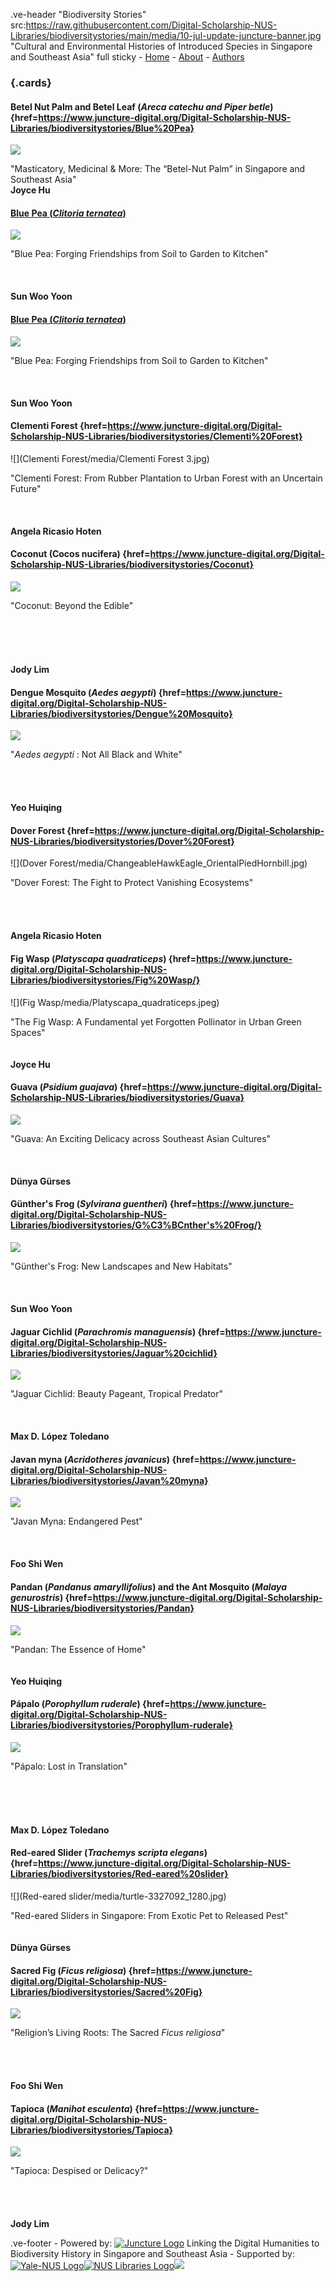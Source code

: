 .ve-header "Biodiversity Stories" src:https://raw.githubusercontent.com/Digital-Scholarship-NUS-Libraries/biodiversitystories/main/media/10-jul-update-juncture-banner.jpg "Cultural and Environmental Histories of Introduced Species in Singapore and Southeast Asia" full sticky
    - [Home](/)
    - [About](/about)
    - [Authors](/authors) 
   
### {.cards}


#### Betel Nut Palm and Betel Leaf (*Areca catechu and Piper betle*) {href=https://www.juncture-digital.org/Digital-Scholarship-NUS-Libraries/biodiversitystories/Blue%20Pea}

![](https://d3d00swyhr67nd.cloudfront.net/w1200h1200/collection/LSW/RBGM/LSW_RBGM_MN_CD6_583-001.jpg)

"Masticatory, Medicinal & More: The “Betel-Nut Palm” in Singapore and Southeast Asia" 
<br>**Joyce Hu**

####
<h4 class="card-title">
    <a href="https://www.juncture-digital.org/Digital-Scholarship-NUS-Libraries/biodiversitystories/Betel-nut%20Palm">
        <b> Blue Pea (<em>Clitoria ternatea</em>)</b>
    </a>
</h4>

![](https://upload.wikimedia.org/wikipedia/commons/thumb/6/60/Flower-clitoria-ternatea.png/816px-Flower-clitoria-ternatea.png?20120525102736)

"Blue Pea: Forging Friendships from Soil to Garden to Kitchen"
<br><br><br><br> **Sun Woo Yoon**

####
<h4 class="card-title">
    <a href="https://www.juncture-digital.org/Digital-Scholarship-NUS-Libraries/biodiversitystories/Betel-nut%20Palm">
        <b> Blue Pea (<em>Clitoria ternatea</em>)</b>
    </a>
</h4>

![](https://upload.wikimedia.org/wikipedia/commons/thumb/6/60/Flower-clitoria-ternatea.png/816px-Flower-clitoria-ternatea.png?20120525102736)

"Blue Pea: Forging Friendships from Soil to Garden to Kitchen"
<br><br><br><br> **Sun Woo Yoon**

#### Clementi Forest {href=https://www.juncture-digital.org/Digital-Scholarship-NUS-Libraries/biodiversitystories/Clementi%20Forest}

![](Clementi Forest/media/Clementi Forest 3.jpg)

"Clementi Forest: From Rubber Plantation to Urban Forest with an Uncertain Future"
<br><br><br><br> **Angela Ricasio Hoten**

#### Coconut (Cocos nucifera) {href=https://www.juncture-digital.org/Digital-Scholarship-NUS-Libraries/biodiversitystories/Coconut}

![](https://www.roots.gov.sg/CollectionImages/1168093.jpg)

"Coconut: Beyond the Edible"
<br><br><br><br><br><br> **Jody Lim**

#### Dengue Mosquito (*Aedes aegypti*) {href=https://www.juncture-digital.org/Digital-Scholarship-NUS-Libraries/biodiversitystories/Dengue%20Mosquito}

![](https://blog.biodiversitylibrary.org/wp-content/uploads/sites/4/2021/06/Campbell_4-768x679.jpg)

"*Aedes aegypti* : Not All Black and White"
<br><br><br><br><br>**Yeo Huiqing**

#### Dover Forest {href=https://www.juncture-digital.org/Digital-Scholarship-NUS-Libraries/biodiversitystories/Dover%20Forest}

![](Dover Forest/media/ChangeableHawkEagle_OrientalPiedHornbill.jpg)

"Dover Forest: The Fight to Protect Vanishing Ecosystems"
<br><br><br><br><br>**Angela Ricasio Hoten**

#### Fig Wasp (*Platyscapa quadraticeps*) {href=https://www.juncture-digital.org/Digital-Scholarship-NUS-Libraries/biodiversitystories/Fig%20Wasp/}

![](Fig Wasp/media/Platyscapa_quadraticeps.jpeg)

"The Fig Wasp: A Fundamental yet Forgotten Pollinator in Urban Green Spaces"
<br><br><br>**Joyce Hu**

#### Guava (*Psidium guajava*) {href=https://www.juncture-digital.org/Digital-Scholarship-NUS-Libraries/biodiversitystories/Guava}

![](https://www.roots.gov.sg/CollectionImages/1083699.jpg)

"Guava: An Exciting Delicacy across Southeast Asian Cultures"
<br><br><br><br>**Dünya Gürses**

#### Günther's Frog (*Sylvirana guentheri*) {href=https://www.juncture-digital.org/Digital-Scholarship-NUS-Libraries/biodiversitystories/G%C3%BCnther's%20Frog/}

![](https://upload.wikimedia.org/wikipedia/commons/e/ea/G%C3%BCnther%27s_Frog_%28Hylarana_guentheri%29_%E6%B2%BC%E8%9B%995.jpg)

"Günther's Frog: New Landscapes and New Habitats"
<br><br><br><br> **Sun Woo Yoon**

#### Jaguar Cichlid (*Parachromis managuensis*) {href=https://www.juncture-digital.org/Digital-Scholarship-NUS-Libraries/biodiversitystories/Jaguar%20cichlid}

![](https://upload.wikimedia.org/wikipedia/commons/thumb/c/c4/Parachromis_managuensis_2012_G1.jpg/1600px-Parachromis_managuensis_2012_G1.jpg?20120311175105)

"Jaguar Cichlid: Beauty Pageant, Tropical Predator" 
<br><br><br><br>**Max D. López Toledano**

#### Javan myna (_Acridotheres javanicus_) {href=https://www.juncture-digital.org/Digital-Scholarship-NUS-Libraries/biodiversitystories/Javan%20myna}

![](https://upload.wikimedia.org/wikipedia/commons/7/7f/Acridotheres_javanicus_-_Kent_Ridge_Park.jpg)

"Javan Myna: Endangered Pest"
<br><br><br><br> **Foo Shi Wen**

#### Pandan (*Pandanus amaryllifolius*) and the Ant Mosquito (*Malaya genurostris*) {href=https://www.juncture-digital.org/Digital-Scholarship-NUS-Libraries/biodiversitystories/Pandan}

![](Pandan/media/leaf_axil.jpg)

"Pandan: The Essence of Home"
<br><br><br> **Yeo Huiqing**

#### Pápalo (_Porophyllum ruderale_) {href=https://www.juncture-digital.org/Digital-Scholarship-NUS-Libraries/biodiversitystories/Porophyllum-ruderale}

![](https://mediateca.inah.gob.mx/adore-djatoka//resolver?rft_id=https%3A%2F%2Fmediateca.inah.gob.mx%2Frepositorio%2Fislandora%2Fobject%2Fcodice%253A897%2Fdatastream%2FJP2%2Fview%3Ftoken%3D71fa3c5704caeb703cb4a83afbeb285a2537cf9bf069e25506ec30ab61dc0769&url_ver=Z39.88-2004&svc_id=info%3Alanl-repo%2Fsvc%2FgetRegion&svc_val_fmt=info%3Aofi%2Ffmt%3Akev%3Amtx%3Ajpeg2000&svc.format=image%2Fjpeg&svc.level=8&svc.rotate=0)

"Pápalo: Lost in Translation" 
<br><br><br><br><br><br>**Max D. López Toledano**

#### Red-eared Slider (*Trachemys scripta elegans*) {href=https://www.juncture-digital.org/Digital-Scholarship-NUS-Libraries/biodiversitystories/Red-eared%20slider}

![](Red-eared slider/media/turtle-3327092_1280.jpg)

"Red-eared Sliders in Singapore: From Exotic Pet to Released Pest"
<br><br><br> **Dünya Gürses**

#### Sacred Fig (_Ficus religiosa_) {href=https://www.juncture-digital.org/Digital-Scholarship-NUS-Libraries/biodiversitystories/Sacred%20Fig}

![](https://upload.wikimedia.org/wikipedia/commons/thumb/1/15/MET_DP159094.jpg/1504px-MET_DP159094.jpg?20170324205903)

"Religion’s Living Roots: The Sacred _Ficus religiosa_" 
<br><br><br><br><br>**Foo Shi Wen**

#### Tapioca (*Manihot esculenta*) {href=https://www.juncture-digital.org/Digital-Scholarship-NUS-Libraries/biodiversitystories/Tapioca}

![](https://www.roots.gov.sg/CollectionImages/1080187.jpg)

"Tapioca: Despised or Delicacy?"
<br><br><br><br><br> **Jody Lim**



.ve-footer
    - Powered by: [![Juncture Logo](https://juncture-digital.github.io/juncture/static/images/juncture-logo.png)](https://juncture-digital.org) Linking the Digital Humanities to Biodiversity History in Singapore and Southeast Asia
    - Supported by: [![Yale-NUS Logo](https://upload.wikimedia.org/wikipedia/commons/thumb/1/17/Yale-NUS_College_logo.svg/800px-Yale-NUS_College_logo.svg.png)](https://www.yale-nus.edu.sg/)[![NUS Libraries Logo](https://sbdb.nus.edu.sg/images/NUSCL.png)](https://blog.nus.edu.sg/linus/about-nus-libraries/)![](https://ari.nus.edu.sg/wp-content/themes/nus-astra/assets/images/ari-logo.png)
